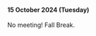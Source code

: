 #### 15 October 2024 (Tuesday)

No meeting! Fall Break.

<!--- **Where/When:** JBHT 535, 12:30-1:30P ([U of A](https://www.uark.edu/))-->
<!--- **Reading:** -->
<!--  - [AI Art is Theft: Labour, Extraction, and Exploitation-->
<!--Or, On the Dangers of Stochastic Pollocks](https://facctconference.org/static/papers24/facct24-13.pdf)-->
<!--- **Meeting Link (opt):** email me!-->
<!---->
<!--**Abstract:** -->
<!--Since the launch of applications such as dall•e, Midjourney, and-->
<!--Stable Diffusion, generative artificial intelligence has been controversial as a tool for creating artwork. Some writers have presented-->
<!--worries about these technologies as harbingers of fully automated-->
<!--futures to come, but more pressing is the impact of generative AI-->
<!--on creative labour in the present. Already, business leaders have-->
<!--begun replacing human artistic labour with AI-generated images. In-->
<!--response, the artistic community has launched a protest movement,-->
<!--which argues that AI image generation is a kind of theft. This paper-->
<!--analyzes, substantiates, and critiques these arguments, concluding-->
<!--that AI image generators involve an unethical kind of labour theft.-->
<!--If correct, many other AI applications also rely upon theft.-->



